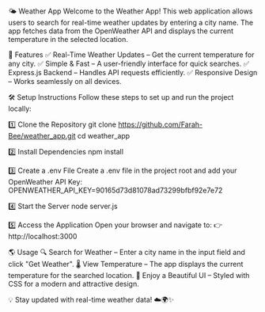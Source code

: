 🌤 Weather App
Welcome to the Weather App! This web application allows users to search for real-time weather updates by entering a city name. The app fetches data from the OpenWeather API and displays the current temperature in the selected location.

🚀 Features
✅ Real-Time Weather Updates – Get the current temperature for any city.
✅ Simple & Fast – A user-friendly interface for quick searches.
✅ Express.js Backend – Handles API requests efficiently.
✅ Responsive Design – Works seamlessly on all devices.

🛠️ Setup Instructions
Follow these steps to set up and run the project locally:

1️⃣ Clone the Repository
git clone https://github.com/Farah-Bee/weather_app.git
cd weather_app

2️⃣ Install Dependencies
npm install

3️⃣ Create a .env File
Create a .env file in the project root and add your OpenWeather API Key:
OPENWEATHER_API_KEY=90165d73d81078ad73299bfbf92e7e72

4️⃣ Start the Server
node server.js

5️⃣ Access the Application
Open your browser and navigate to:
👉 http://localhost:3000

🌎 Usage
🔍 Search for Weather – Enter a city name in the input field and click "Get Weather".
🌡 View Temperature – The app displays the current temperature for the searched location.
🎨 Enjoy a Beautiful UI – Styled with CSS for a modern and attractive design.

💡 Stay updated with real-time weather data! ☁️🌍✨